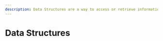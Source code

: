 ```yaml
---
description: Data Structures are a way to access or retrieve information.
---
```


# Data Structures

